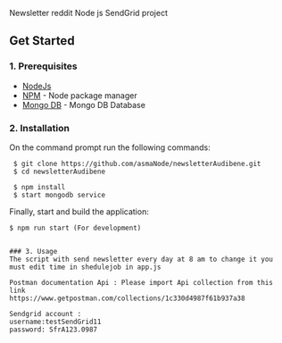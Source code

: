 Newsletter reddit Node js  SendGrid project

## Get Started

### 1. Prerequisites

- [NodeJs](https://nodejs.org/en/)
- [NPM](https://npmjs.org/) - Node package manager
- [Mongo DB](https://www.mongodb.com/) - Mongo DB Database

### 2. Installation

On the command prompt run the following commands:

``` 
 $ git clone https://github.com/asmaNode/newsletterAudibene.git
 $ cd newsletterAudibene

 $ npm install
 $ start mongodb service

 ```
 Finally, start and build the application:
 
 ```
 $ npm run start (For development)
 
```


 ```

### 3. Usage
The script with send newsletter every day at 8 am to change it you must edit time in shedulejob in app.js

Postman documentation Api : Please import Api collection from this link
https://www.getpostman.com/collections/1c330d4987f61b937a38

Sendgrid account :
username:testSendGrid11
password: SfrA123.0987 



